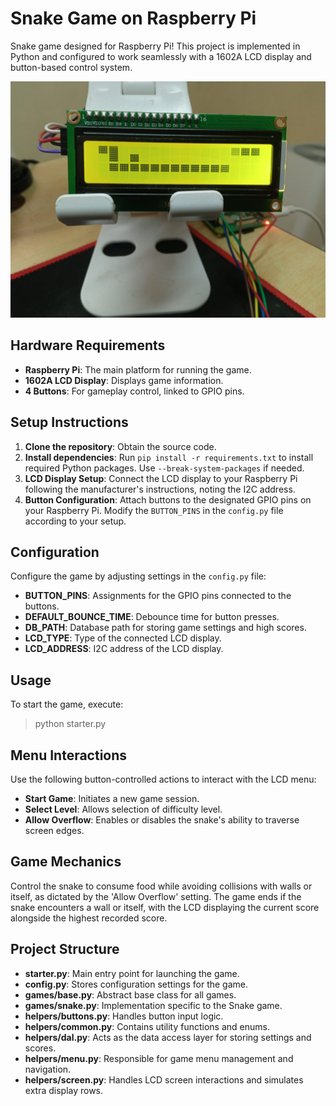 # Snake Game on Raspberry Pi

Snake game designed for Raspberry Pi! This project is implemented in Python and configured to work seamlessly with a 1602A LCD display and button-based control system.

[![Demo](/assets/rp-snake-thumbnail.jpg)](https://1drv.ms/v/s!Ag8izxa0g_0ej6ozPLPs9AAwhZjq5Q?e=o413TW "Demo")

## Hardware Requirements

- **Raspberry Pi**: The main platform for running the game.
- **1602A LCD Display**: Displays game information.
- **4 Buttons**: For gameplay control, linked to GPIO pins.

## Setup Instructions

1. **Clone the repository**: Obtain the source code.
2. **Install dependencies**: Run `pip install -r requirements.txt` to install required Python packages. Use `--break-system-packages` if needed.
3. **LCD Display Setup**: Connect the LCD display to your Raspberry Pi following the manufacturer's instructions, noting the I2C address.
4. **Button Configuration**: Attach buttons to the designated GPIO pins on your Raspberry Pi. Modify the `BUTTON_PINS` in the `config.py` file according to your setup.

## Configuration

Configure the game by adjusting settings in the `config.py` file:

- **BUTTON_PINS**: Assignments for the GPIO pins connected to the buttons.
- **DEFAULT_BOUNCE_TIME**: Debounce time for button presses.
- **DB_PATH**: Database path for storing game settings and high scores.
- **LCD_TYPE**: Type of the connected LCD display.
- **LCD_ADDRESS**: I2C address of the LCD display.

## Usage

To start the game, execute:

> python starter.py

## Menu Interactions

Use the following button-controlled actions to interact with the LCD menu:

- **Start Game**: Initiates a new game session.
- **Select Level**: Allows selection of difficulty level.
- **Allow Overflow**: Enables or disables the snake's ability to traverse screen edges.

## Game Mechanics

Control the snake to consume food while avoiding collisions with walls or itself, as dictated by the 'Allow Overflow' setting. The game ends if the snake encounters a wall or itself, with the LCD displaying the current score alongside the highest recorded score.

## Project Structure

- **starter.py**: Main entry point for launching the game.
- **config.py**: Stores configuration settings for the game.
- **games/base.py**: Abstract base class for all games.
- **games/snake.py**: Implementation specific to the Snake game.
- **helpers/buttons.py**: Handles button input logic.
- **helpers/common.py**: Contains utility functions and enums.
- **helpers/dal.py**: Acts as the data access layer for storing settings and scores.
- **helpers/menu.py**: Responsible for game menu management and navigation.
- **helpers/screen.py**: Handles LCD screen interactions and simulates extra display rows.